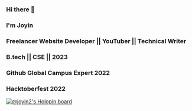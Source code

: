 ### Hi there 👋
### I'm Joyin
### Freelancer Website Developer || YouTuber || Technical Writer
### B.tech || CSE || 2023
### Github Global Campus Expert 2022
### Hacktoberfest 2022
[![@joyin2's Holopin board](https://holopin.me/joyin2)](https://holopin.io/@joyin2)

<!--
**Joyin2/Joyin2** is a ✨ _special_ ✨ repository because its `README.md` (this file) appears on your GitHub profile.

Here are some ideas to get you started:

- 🔭 I’m currently working on ...
- 🌱 I’m currently learning ...
- 👯 I’m looking to collaborate on ...
- 🤔 I’m looking for help with ...
- 💬 Ask me about ...
- 📫 How to reach me: ...
- 😄 Pronouns: ...
- ⚡ Fun fact: ...
-->
